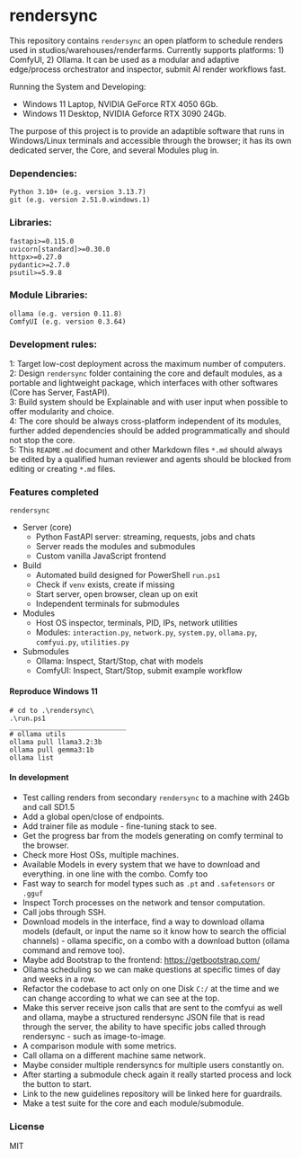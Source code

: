 # rendersync

This repository contains `rendersync` an open platform to schedule renders used in studios/warehouses/renderfarms. Currently supports platforms: 1) ComfyUI, 2) Ollama. It can be used as a modular and adaptive edge/process orchestrator and inspector, submit AI render workflows fast.   

Running the System and Developing:  
- Windows 11 Laptop, NVIDIA GeForce RTX 4050 6Gb. 
- Windows 11 Desktop, NVIDIA Geforce RTX 3090 24Gb. 

The purpose of this project is to provide an adaptible software that runs in Windows/Linux terminals and accessible through the browser; it has its own dedicated server, the Core, and several Modules plug in.


### Dependencies:  
```
Python 3.10+ (e.g. version 3.13.7)   
git (e.g. version 2.51.0.windows.1)   
```

### Libraries:  
```
fastapi>=0.115.0  
uvicorn[standard]>=0.30.0  
httpx>=0.27.0  
pydantic>=2.7.0  
psutil>=5.9.8  
```

### Module Libraries: 
```
ollama (e.g. version 0.11.8)   
ComfyUI (e.g. version 0.3.64)  
```

###  Development rules:   
1: Target low-cost deployment across the maximum number of computers.    
2: Design `rendersync` folder containing the core and default modules, as a portable and lightweight package, which interfaces with other softwares (Core has Server, FastAPI).    
3: Build system should be Explainable and with user input when possible to offer modularity and choice.    
4: The core should be always cross-platform independent of its modules, further added dependencies should be added programmatically and should not stop the core.   
5: This `README.md` document and other Markdown files `*.md` should always be edited by a qualified human reviewer and agents should be blocked from editing or creating `*.md` files.   


### Features completed

`rendersync`
- Server (core)
    - Python FastAPI server: streaming, requests, jobs and chats
    - Server reads the modules and submodules
    - Custom vanilla JavaScript frontend
- Build
    - Automated build designed for PowerShell `run.ps1`  
    - Check if `venv` exists, create if missing
    - Start server, open browser, clean up on exit
    - Independent terminals for submodules
- Modules
    - Host OS inspector, terminals, PID, IPs, network utilities  
    - Modules: `interaction.py`, `network.py`, `system.py`, `ollama.py`, `comfyui.py`, `utilities.py`
- Submodules
    - Ollama: Inspect, Start/Stop, chat with models  
    - ComfyUI: Inspect, Start/Stop, submit example workflow


#### Reproduce Windows 11

```
# cd to .\rendersync\
.\run.ps1
_____________________________
# ollama utils
ollama pull llama3.2:3b 
ollama pull gemma3:1b
ollama list  
```


#### In development

- Test calling renders from secondary `rendersync` to a machine with 24Gb and call SD1.5    
- Add a global open/close of endpoints.   
- Add trainer file as module - fine-tuning stack to see.    
- Get the progress bar from the models generating on comfy terminal to the browser.   
- Check more Host OSs, multiple machines.   
- Available Models in every system that we have to download and everything. in one line with the combo.  Comfy too   
- Fast way to search for model types such as `.pt` and `.safetensors` or `.gguf`   
- Inspect Torch processes on the network and tensor computation.   
- Call jobs through SSH.      
- Download models in the interface, find a way to download ollama models (default, or input the name so it know how to search the official channels) - ollama specific, on a combo with a download button (ollama command and remove too).   
- Maybe add Bootstrap to the frontend: https://getbootstrap.com/   
- Ollama scheduling so we can make questions at specific times of day and weeks in a row.     
- Refactor the codebase to act only on one Disk `C:/` at the time and we can change according to what we can see at the top.     
- Make this server receive json calls that are sent to the comfyui as well and ollama, maybe a structured rendersync JSON file that is read through the server, the ability to have specific jobs called through rendersync - such as image-to-image.   
- A comparison module with some metrics.
- Call ollama on a different machine same network. 
- Maybe consider multiple rendersyncs for multiple users constantly on.  
- After starting a submodule check again it really started process and lock the button to start.   
- Link to the new guidelines repository will be linked here for guardrails.
- Make a test suite for the core and each module/submodule. 


### License
MIT

